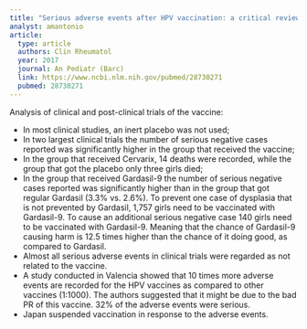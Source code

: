 ```yaml
---
title: "Serious adverse events after HPV vaccination: a critical review of randomized trials and post-marketing case series"
analyst: amantonio
article:
  type: article
  authors: Clin Rheumatol
  year: 2017
  journal: An Pediatr (Barc)
  link: https://www.ncbi.nlm.nih.gov/pubmed/28730271
  pubmed: 28730271
---
```


Analysis of clinical and post-clinical trials of the vaccine:
- In most clinical studies, an inert placebo was not used;
- In two largest clinical trials the number of serious negative cases reported was significantly higher in the group that received the vaccine;
- In the group that received Cervarix, 14 deaths were recorded, while the group that got the placebo only three girls died;
- In the group that received Gardasil-9 the number of serious negative cases reported was significantly higher than in the group that got regular Gardasil (3.3% vs. 2.6%).
To prevent one case of dysplasia that is not prevented by Gardasil, 1,757 girls need to be vaccinated with Gardasil-9. To cause an additional serious negative case 140 girls need to be vaccinated with Gardasil-9. Meaning that the chance of Gardasil-9 causing harm is 12.5 times higher than the chance of it doing good, as compared to Gardasil.
- Almost all serious adverse events in clinical trials were regarded as not related to the vaccine.
- A study conducted in Valencia showed that 10 times more adverse events are recorded for the HPV vaccines as compared to other vaccines (1:1000). The authors suggested that it might be due to the bad PR of this vaccine. 32% of the adverse events were serious.
- Japan suspended vaccination in response to the adverse events.
